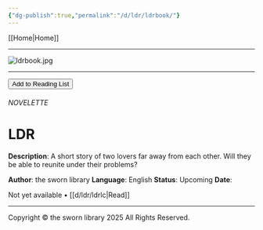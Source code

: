 ```yaml
---
{"dg-publish":true,"permalink":"/d/ldr/ldrbook/"}
---
```


[[Home\|Home]]

***

![ldrbook.jpg](/img/user/d/ldr/ldrbook.jpg)

***
<button id="library-toggle" class="squared-button" onclick="toggleLibrary()">Add to Reading List</button>
###### NOVELETTE
# LDR

**Description**:
A short story of two lovers far away from each other. Will they be able to reunite under their problems?

**Author**: the sworn library
**Language**: English
**Status**: Upcoming
**Date**:

Not yet available • [[d/ldr/ldrlc\|Read]]

***

Copyright © the sworn library 2025
All Rights Reserved.

<script src="https://starryxoxo.github.io/treeajmgar/src/helpers/imagelist.js"></script>
<script src="https://starryxoxo.github.io/treeajmgar/src/helpers/list.js"></script>

